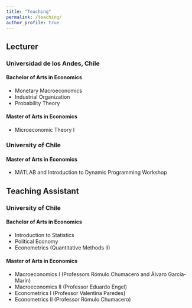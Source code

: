 ```yaml
---
title: "Teaching"
permalink: /teaching/
author_profile: true
---
```


## Lecturer

### Universidad de los Andes, Chile
#### Bachelor of Arts in Economics 
* Monetary Macroeconomics
* Industrial Organization
* Probability Theory  

#### Master of Arts in Economics
* Microeconomic Theory I 


### University of Chile
#### Master of Arts in Economics
* MATLAB and Introduction to Dynamic Programming Workshop

## Teaching Assistant

### University of Chile
#### Bachelor of Arts in Economics
* Introduction to Statistics
* Political Economy
* Econometrics (Quantitative Methods II)

#### Master of Arts in Economics
* Macroeconomics I (Professors Rómulo Chumacero and Álvaro García-Marín)
* Macroeconomics II (Professor Eduardo Engel)
* Econometrics I (Professor Valentina Paredes)
* Econometrics II (Professor Rómulo Chumacero)


